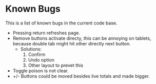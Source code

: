 # Known Bugs

This is a list of known bugs in the current code base.

* Pressing return refreshes page.
* Remove buttons activate directy, this can be annoying on tablets, because double tab might hit other directly next button. 
    * Solutions: 
        1. Confirm
        2. Undo option
        3. Other layout to prevet this
* Toggle poison is not clear.
* +/- Buttons could be moved besides live totals and made bigger.
